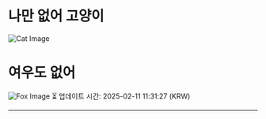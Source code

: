 
# 나만 없어 고양이

![Cat Image](https://cdn2.thecatapi.com/images/e3k.jpg)

# 여우도 없어
![Fox Image](https://randomfox.ca/images/121.jpg)
⏳ 업데이트 시간: 2025-02-11 11:31:27 (KRW)

---
